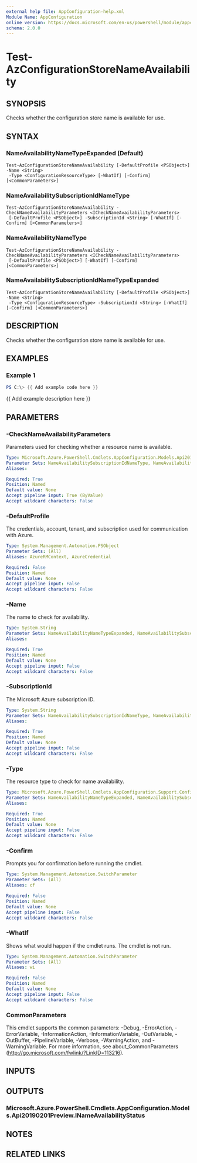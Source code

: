 ```yaml
---
external help file: AppConfiguration-help.xml
Module Name: AppConfiguration
online version: https://docs.microsoft.com/en-us/powershell/module/appconfiguration/test-azconfigurationstorenameavailability
schema: 2.0.0
---
```


# Test-AzConfigurationStoreNameAvailability

## SYNOPSIS
Checks whether the configuration store name is available for use.

## SYNTAX

### NameAvailabilityNameTypeExpanded (Default)
```
Test-AzConfigurationStoreNameAvailability [-DefaultProfile <PSObject>] -Name <String>
 -Type <ConfigurationResourceType> [-WhatIf] [-Confirm] [<CommonParameters>]
```

### NameAvailabilitySubscriptionIdNameType
```
Test-AzConfigurationStoreNameAvailability -CheckNameAvailabilityParameters <ICheckNameAvailabilityParameters>
 [-DefaultProfile <PSObject>] -SubscriptionId <String> [-WhatIf] [-Confirm] [<CommonParameters>]
```

### NameAvailabilityNameType
```
Test-AzConfigurationStoreNameAvailability -CheckNameAvailabilityParameters <ICheckNameAvailabilityParameters>
 [-DefaultProfile <PSObject>] [-WhatIf] [-Confirm] [<CommonParameters>]
```

### NameAvailabilitySubscriptionIdNameTypeExpanded
```
Test-AzConfigurationStoreNameAvailability [-DefaultProfile <PSObject>] -Name <String>
 -Type <ConfigurationResourceType> -SubscriptionId <String> [-WhatIf] [-Confirm] [<CommonParameters>]
```

## DESCRIPTION
Checks whether the configuration store name is available for use.

## EXAMPLES

### Example 1
```powershell
PS C:\> {{ Add example code here }}
```

{{ Add example description here }}

## PARAMETERS

### -CheckNameAvailabilityParameters
Parameters used for checking whether a resource name is available.

```yaml
Type: Microsoft.Azure.PowerShell.Cmdlets.AppConfiguration.Models.Api20190201Preview.ICheckNameAvailabilityParameters
Parameter Sets: NameAvailabilitySubscriptionIdNameType, NameAvailabilityNameType
Aliases:

Required: True
Position: Named
Default value: None
Accept pipeline input: True (ByValue)
Accept wildcard characters: False
```

### -DefaultProfile
The credentials, account, tenant, and subscription used for communication with Azure.

```yaml
Type: System.Management.Automation.PSObject
Parameter Sets: (All)
Aliases: AzureRMContext, AzureCredential

Required: False
Position: Named
Default value: None
Accept pipeline input: False
Accept wildcard characters: False
```

### -Name
The name to check for availability.

```yaml
Type: System.String
Parameter Sets: NameAvailabilityNameTypeExpanded, NameAvailabilitySubscriptionIdNameTypeExpanded
Aliases:

Required: True
Position: Named
Default value: None
Accept pipeline input: False
Accept wildcard characters: False
```

### -SubscriptionId
The Microsoft Azure subscription ID.

```yaml
Type: System.String
Parameter Sets: NameAvailabilitySubscriptionIdNameType, NameAvailabilitySubscriptionIdNameTypeExpanded
Aliases:

Required: True
Position: Named
Default value: None
Accept pipeline input: False
Accept wildcard characters: False
```

### -Type
The resource type to check for name availability.

```yaml
Type: Microsoft.Azure.PowerShell.Cmdlets.AppConfiguration.Support.ConfigurationResourceType
Parameter Sets: NameAvailabilityNameTypeExpanded, NameAvailabilitySubscriptionIdNameTypeExpanded
Aliases:

Required: True
Position: Named
Default value: None
Accept pipeline input: False
Accept wildcard characters: False
```

### -Confirm
Prompts you for confirmation before running the cmdlet.

```yaml
Type: System.Management.Automation.SwitchParameter
Parameter Sets: (All)
Aliases: cf

Required: False
Position: Named
Default value: None
Accept pipeline input: False
Accept wildcard characters: False
```

### -WhatIf
Shows what would happen if the cmdlet runs.
The cmdlet is not run.

```yaml
Type: System.Management.Automation.SwitchParameter
Parameter Sets: (All)
Aliases: wi

Required: False
Position: Named
Default value: None
Accept pipeline input: False
Accept wildcard characters: False
```

### CommonParameters
This cmdlet supports the common parameters: -Debug, -ErrorAction, -ErrorVariable, -InformationAction, -InformationVariable, -OutVariable, -OutBuffer, -PipelineVariable, -Verbose, -WarningAction, and -WarningVariable. For more information, see about_CommonParameters (http://go.microsoft.com/fwlink/?LinkID=113216).

## INPUTS

## OUTPUTS

### Microsoft.Azure.PowerShell.Cmdlets.AppConfiguration.Models.Api20190201Preview.INameAvailabilityStatus
## NOTES

## RELATED LINKS
